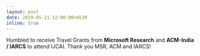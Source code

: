 ```yaml
---
layout: post
date: 2019-05-21 12:00:00+0530
inline: true
---
```


Humbled to receive Travel Grants from **Microsoft Research**  and **ACM-India / IARCS** to attend IJCAI. Thank you MSR, ACM and IARCS!